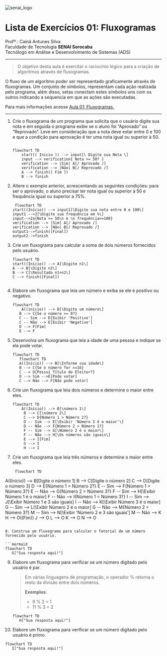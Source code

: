 ![senai_logo](https://transparencia.sp.senai.br/Content/img/logo-senai.png)

# Lista de Exercícios 01: Fluxogramas

Profº.: Cainã Antunes Silva  
Faculdade de Tecnologia **SENAI Sorocaba**  
Tecnólogo em Análise e Desenvolvimento de Sistemas (ADS)
___


> O objetivo desta aula é exercitar o raciocínio lógico para a criação de algoritmos através de fluxogramas.  

O fluxo de um algorítmo poder ser representado graficamente através de fluxogramas. Um conjunto de símbolos, representam cada ação realizada pelo programa, além disso, setas conectam estes símbolos uns com os outros indicando a sequencia em que as ações são executadas.

Para mais informações acesse [Aula 01: Fluxogramas.](https://www.notion.so/cainaantunes/Aula-01-Fluxogramas-188bde521b3b80de90f7dbd9407af71e)

***

1. Crie o fluxograma de um programa que solicita que o usuário digite sua nota e em seguida o programa exibe se o aluno foi “Aprovado” ou “Reprovado”. Leve em consideração que a nota deve estar entre 0 e 100 e que a condição para aprovação é ter uma nota igual ou superior à 50.
   
    ```mermaid
   
    flowchart TD
        start(( Início )) --> input[\ Digite sua Nota \]
        input --> verification{ Nota >= 50? }
        verification --> |Sim| A[/ Aprovado /]
        verification --> |Não| B[/ Reprovado /]
        A --> finish([ Fim ])
        B --> finish
    ```
   
2. Altere o exemplo anterior, acrescentando as seguintes condições: para ser o aprovado, o aluno precisar ter nota igual ou superior à 50 e frequência igual ou superior a 75%.
   
   ```mermaid
    flowchart TD
   start((Início)) --> input1[\Digite sua nota entre 0 e 100\]
   input1 -->2[\Digite sua frequência em %\]
   input-->2a{Nota >= 50\n e \n frequência>=100}
   verification --> |Sim| A[/ Aprovado /]
   verification --> |Não| B[/ Reprovado /]
   output1-->finish([Final])
   output2-->finish
   ```
   
3. Crie um fluxograma para calcular a soma de dois números fornecidos pelo usuário.
   
   ```mermaid
   flowchart TD
   start((Início)) --> A[\Digite n1\] 
   A --> B[\Digite n2\]
   B --> C[\Resultado n1+n2\]
   C --> finish([Final])
   

   ```
   
4. Elabore um fluxograma que leia um número e exiba se ele é positivo ou negativo.
   
   ```mermaid
   flowchart TD
       A((inicio)) --> B[\Digite um número\]
      B --> C{Se o número >= 0?}
      C -- Sim --> D[Exibir 'Positivo']
      C -- Não --> E[Exibir 'Negativo']
      D --> F[Fim]
      E --> F
   ```
   
5. Desenvolva um fluxograma que leia a idade de uma pessoa e indique se ela pode votar.
   
   ```mermaid
   flowchart TD
      flowchart TD
      A((Início)) --> B[\Informe sua idade\]
      B --> C{Se o número for >=16}
      C --> D{Possuí Título de Eleitor?}
      D --> Sim -->E[Pode votar]
      C --> Não --> F[Não pode votar]
   ```
   
6. Crie um fluxograma que leia dois números e determine o maior entre eles.
   
   ```mermaid
   flowchart TD
       A((Início)) --> B[\número 1\]
        B --> C[\número 2\]
        C --> D{Número 1 > Número 2?}
        D -- Sim --> E[\Exibir 'Número 1 é o maior'\]
        D -- Não --> F{Número 2 > Número 1?}
        F -- Sim --> G[\Número 2 é o maior\]
        F -- Não --> H[\Os números são iguais\]
        E --> I[Fim]
        G --> I
        H --> I
   ```
   
7. Crie um fluxograma que leia três números e determine o maior entre eles.
   
   ```mermaid
    flowchart TD
  A((Início)) --> B[Digite o número 1]
        B --> C[Digite o número 2]
        C --> D[Digite o número 3]
        D --> E{Número 1 > Número 2?}
        E -- Sim --> F{Número 1 > Número 3?}
        E -- Não --> G{Número 2 > Número 3?}
        F -- Sim --> H[\Exibir Número 1 é o maior\]
        F -- Não --> I{Número 1 = Número 3?}
        I -- Sim --> J[\Exibir Número 1 e 3 são iguais\]
        I -- Não --> K[\Exibir Número 3 é o maior\]
        G -- Sim --> L[\Exibir Número 2 é o maior\]
        G -- Não --> M{Número 2 = Número 3?}
        M -- Sim --> N[\Exibir 'Número 2 e 3 são iguais'\]
        M -- Não --> K
        H --> O((Fim))
        J --> O
        L --> O
        K --> O
        N --> O
   ```
   
8. Construa um fluxograma para calcular o fatorial de um número fornecido pelo usuário.
   
   ```mermaid
   flowchart TD
      G["Sua resposta aqui!"]
   ```
   
9. Elabore um fluxograma para verificar se um número digitado pelo usuário é par.
   
   > Em várias linguagens de programação, o operador % retorna o resto da divisão entre dois números.    
   > 
   >**Exemplos**:  
   > - 9 % 2 = 1  
   > - 11 % 3 = 2
   
   ```mermaid
   flowchart TD
      H["Sua resposta aqui!"]
   ```
   
10. Elabore um fluxograma para verificar se um número digitado pelo usuário é primo.
   
   ```mermaid
   flowchart TD
      I["Sua resposta aqui!"]
   ```